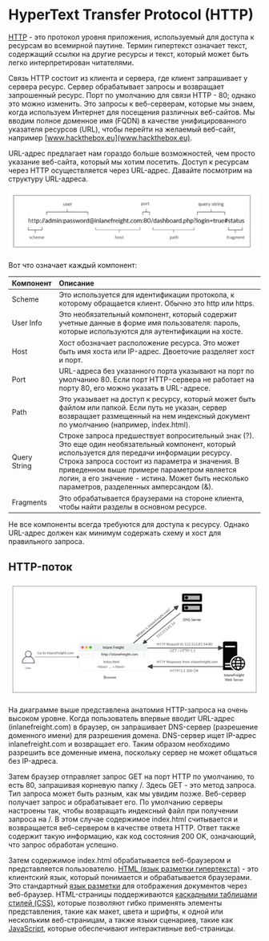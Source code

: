 # HyperText Transfer Protocol \(HTTP\)

[HTTP](https://tools.ietf.org/html/rfc2616) - это протокол уровня приложения, используемый для доступа к ресурсам во всемирной паутине. Термин гипертекст означает текст, содержащий ссылки на другие ресурсы и текст, который может быть легко интерпретирован читателями.

Связь HTTP состоит из клиента и сервера, где клиент запрашивает у сервера ресурс. Сервер обрабатывает запросы и возвращает запрошенный ресурс. Порт по умолчанию для связи HTTP - 80; однако это можно изменить. Это запросы к веб-серверам, которые мы знаем, когда используем Интернет для посещения различных веб-сайтов. Мы вводим полное доменное имя \(FQDN\) в качестве унифицированного указателя ресурсов \(URL\), чтобы перейти на желаемый веб-сайт, например [www.hackthebox.eu](www.hackthebox.eu).

URL-адрес предлагает нам гораздо больше возможностей, чем просто указание веб-сайта, который мы хотим посетить. Доступ к ресурсам через HTTP осуществляется через URL-адрес. Давайте посмотрим на структуру URL-адреса.

![](../../.gitbook/assets/image%20%288%29.png)

Вот что означает каждый компонент:

| Компонент | Описание |
| :--- | :--- |
| Scheme | Это используется для идентификации протокола, к которому обращается клиент. Обычно это http или https. |
| User Info | Это необязательный компонент, который содержит учетные данные в форме имя пользователя: пароль, которые используются для аутентификации на хосте. |
| Host | Хост обозначает расположение ресурса. Это может быть имя хоста или IP-адрес. Двоеточие разделяет хост и порт. |
| Port | URL-адреса без указанного порта указывают на порт по умолчанию 80. Если порт HTTP-сервера не работает на порту 80, его можно указать в URL-адресе. |
| Path | Это указывает на доступ к ресурсу, который может быть файлом или папкой. Если путь не указан, сервер возвращает размещенный на нем индексный документ по умолчанию \(например, index.html\). |
| Query String | Строке запроса предшествует вопросительный знак \(?\). Это еще один необязательный компонент, который используется для передачи информации ресурсу. Строка запроса состоит из параметра и значения. В приведенном выше примере параметром является логин, а его значение - истина. Может быть несколько параметров, разделенных амперсандом \(&\). |
| Fragments | Это обрабатывается браузерами на стороне клиента, чтобы найти разделы в основном ресурсе. |

Не все компоненты всегда требуются для доступа к ресурсу. Однако URL-адрес должен как минимум содержать схему и хост для правильного запроса.

## HTTP-поток

![](../../.gitbook/assets/image%20%287%29.png)

На диаграмме выше представлена анатомия HTTP-запроса на очень высоком уровне. Когда пользователь впервые вводит URL-адрес \(inlanefreight.com\) в браузер, он запрашивает DNS-сервер \(разрешение доменного имени\) для разрешения домена. DNS-сервер ищет IP-адрес inlanefreight.com и возвращает его. Таким образом необходимо разрешить все доменные имена, поскольку сервер не может общаться без IP-адреса.

Затем браузер отправляет запрос GET на порт HTTP по умолчанию, то есть 80, запрашивая корневую папку /. Здесь GET - это метод запроса. Тип запроса может быть разным, как мы увидим позже. Веб-сервер получает запрос и обрабатывает его. По умолчанию серверы настроены так, чтобы возвращать индексный файл при получении запроса на /. В этом случае содержимое index.html считывается и возвращается веб-сервером в качестве ответа HTTP. Ответ также содержит такую информацию, как код состояния 200 OK, означающий, что запрос обработан успешно.

Затем содержимое index.html обрабатывается веб-браузером и представляется пользователю. [HTML \(язык разметки гипертекста\)](https://en.wikipedia.org/wiki/HTML) - это клиентский язык, который понимается и обрабатывается браузерами. Это стандартный [язык разметки](https://en.wikipedia.org/wiki/Markup_language) для отображения документов через веб-браузер. HTML-страницы поддерживаются [каскадными таблицами стилей \(CSS\)](https://en.wikipedia.org/wiki/CSS), которые позволяют гибко применять элементы представления, такие как макет, цвета и шрифты, к одной или нескольким веб-страницам, а также языки сценариев, такие как [JavaScript](https://en.wikipedia.org/wiki/JavaScript), которые обеспечивают интерактивные веб-страницы.

